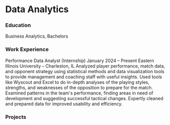 # Data Analytics 

### Education
Business Analytics, Bachelors

### Work Experience
Performance Data Analyst (Internship)
January 2024 – Present
Eastern Illinois University – Charleston, IL
Analyzed player performance, match data, and opponent strategy using statistical methods and data visualization tools to provide management and coaching staff with useful insights.
Used tools like Wyscout and Excel to do in-depth analyses of the playing styles, strengths,
and weaknesses of the opposition to prepare for the match.
Examined patterns in the team's performance, finding areas in need of development and
suggesting successful tactical changes.
Expertly cleaned and prepared data for improved usability and efficiency.

### Projects

